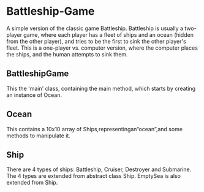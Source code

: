 Battleship-Game
====
A simple version of the classic game Battleship.
Battleship is usually a two-player game, where each player has a fleet of ships and an ocean (hidden from the other player),
and tries to be the first to sink the other player's fleet.
This is a one-player vs. computer version, where the computer places the ships, and the human attempts to sink them.

BattleshipGame
----
This the 'main' class, containing the main method, which starts by creating an instance of Ocean.

Ocean
----
This contains a 10x10 array of Ships,representingan“ocean”,and some methods to manipulate it.

Ship
----
There are 4 types of ships: Battleship, Cruiser, Destroyer and Submarine.
The 4 types are extended from abstract class Ship. EmptySea is also extended from Ship.

